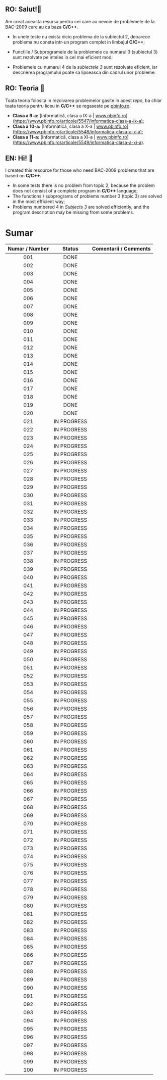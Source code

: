 ## RO: Salut!👋

Am creat aceasta resursa pentru cei care au nevoie de problemele de la BAC-2009 care au ca baza **C/C++**. 

- In unele teste nu exista nicio problema de la subiectul 2, deoarece problema nu consta intr-un program complet in limbajul **C/C++**;
- Functiile / Subprogramele de la problemele cu numarul 3 (subiectul 3) sunt rezolvate pe inteles in cel mai eficient mod;

- Problemele cu numarul 4 de la *subiectele 3* sunt rezolvate eficient, iar descrierea programului poate sa lipseasca din cadrul unor probleme.

  

## RO: Teoria 📖

Toata teoria folosita in rezolvarea problemelor gasite in acest *repo*, ba chiar toata teoria pentru liceu in **C/C++** se regaseste pe [pbinfo.ro](https://www.pbinfo.ro/).

- **Clasa a 9-a:** [Informatică, clasa a IX-a | www.pbinfo.ro](https://www.pbinfo.ro/articole/5547/informatica-clasa-a-ix-a);
- **Clasa a 10-a:** [Informatică, clasa a X-a | www.pbinfo.ro](https://www.pbinfo.ro/articole/5548/informatica-clasa-a-x-a);
- **Clasa a 11-a:** [Informatică, clasa a XI-a | www.pbinfo.ro](https://www.pbinfo.ro/articole/5549/informatica-clasa-a-xi-a).

  

## EN: Hi! 👋

I created this resource for those who need BAC-2009 problems that are based on **C/C++**. 

- In some tests there is no problem from topic 2, because the problem does not consist of a complete program in **C/C++** language;
- The functions / subprograms of problems number 3 (topic 3) are solved in the most efficient way;
- Problems numbered 4 in *Subjects 3* are solved efficiently, and the program description may be missing from some problems.





# Sumar

| Numar / Number |   Status    | Comentarii / Comments |
| :------------: | :---------: | :-------------------: |
|      001       |    DONE     |                       |
|      002       |    DONE     |                       |
|      003       |    DONE     |                       |
|      004       |    DONE     |                       |
|      005       |    DONE     |                       |
|      006       |    DONE     |                       |
|      007       |    DONE     |                       |
|      008       |    DONE     |                       |
|      009       |    DONE     |                       |
|      010       |    DONE     |                       |
|      011       |    DONE     |                       |
|      012       |    DONE     |                       |
|      013       |    DONE     |                       |
|      014       |    DONE     |                       |
|      015       |    DONE     |                       |
|      016       |    DONE     |                       |
|      017       |    DONE     |                       |
|      018       |    DONE     |                       |
|      019       |    DONE     |                       |
|      020       |    DONE     |                       |
|      021       | IN PROGRESS |                       |
|      022       | IN PROGRESS |                       |
|      023       | IN PROGRESS |                       |
|      024       | IN PROGRESS |                       |
|      025       | IN PROGRESS |                       |
|      026       | IN PROGRESS |                       |
|      027       | IN PROGRESS |                       |
|      028       | IN PROGRESS |                       |
|      029       | IN PROGRESS |                       |
|      030       | IN PROGRESS |                       |
|      031       | IN PROGRESS |                       |
|      032       | IN PROGRESS |                       |
|      033       | IN PROGRESS |                       |
|      034       | IN PROGRESS |                       |
|      035       | IN PROGRESS |                       |
|      036       | IN PROGRESS |                       |
|      037       | IN PROGRESS |                       |
|      038       | IN PROGRESS |                       |
|      039       | IN PROGRESS |                       |
|      040       | IN PROGRESS |                       |
|      041       | IN PROGRESS |                       |
|      042       | IN PROGRESS |                       |
|      043       | IN PROGRESS |                       |
|      044       | IN PROGRESS |                       |
|      045       | IN PROGRESS |                       |
|      046       | IN PROGRESS |                       |
|      047       | IN PROGRESS |                       |
|      048       | IN PROGRESS |                       |
|      049       | IN PROGRESS |                       |
|      050       | IN PROGRESS |                       |
|      051       | IN PROGRESS |                       |
|      052       | IN PROGRESS |                       |
|      053       | IN PROGRESS |                       |
|      054       | IN PROGRESS |                       |
|      055       | IN PROGRESS |                       |
|      056       | IN PROGRESS |                       |
|      057       | IN PROGRESS |                       |
|      058       | IN PROGRESS |                       |
|      059       | IN PROGRESS |                       |
|      060       | IN PROGRESS |                       |
|      061       | IN PROGRESS |                       |
|      062       | IN PROGRESS |                       |
|      063       | IN PROGRESS |                       |
|      064       | IN PROGRESS |                       |
|      065       | IN PROGRESS |                       |
|      066       | IN PROGRESS |                       |
|      067       | IN PROGRESS |                       |
|      068       | IN PROGRESS |                       |
|      069       | IN PROGRESS |                       |
|      070       | IN PROGRESS |                       |
|      071       | IN PROGRESS |                       |
|      072       | IN PROGRESS |                       |
|      073       | IN PROGRESS |                       |
|      074       | IN PROGRESS |                       |
|      075       | IN PROGRESS |                       |
|      076       | IN PROGRESS |                       |
|      077       | IN PROGRESS |                       |
|      078       | IN PROGRESS |                       |
|      079       | IN PROGRESS |                       |
|      080       | IN PROGRESS |                       |
|      081       | IN PROGRESS |                       |
|      082       | IN PROGRESS |                       |
|      083       | IN PROGRESS |                       |
|      084       | IN PROGRESS |                       |
|      085       | IN PROGRESS |                       |
|      086       | IN PROGRESS |                       |
|      087       | IN PROGRESS |                       |
|      088       | IN PROGRESS |                       |
|      089       | IN PROGRESS |                       |
|      090       | IN PROGRESS |                       |
|      091       | IN PROGRESS |                       |
|      092       | IN PROGRESS |                       |
|      093       | IN PROGRESS |                       |
|      094       | IN PROGRESS |                       |
|      095       | IN PROGRESS |                       |
|      096       | IN PROGRESS |                       |
|      097       | IN PROGRESS |                       |
|      098       | IN PROGRESS |                       |
|      099       | IN PROGRESS |                       |
|      100       | IN PROGRESS |                       |